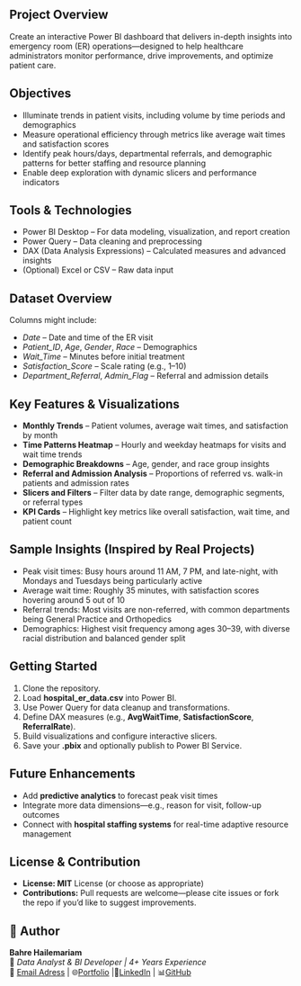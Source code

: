 ## Project Overview
Create an interactive Power BI dashboard that delivers in-depth insights into emergency room (ER) operations—designed to help healthcare administrators monitor performance, drive improvements, and optimize patient care.
## Objectives
- Illuminate trends in patient visits, including volume by time periods and demographics
- Measure operational efficiency through metrics like average wait times and satisfaction scores
- Identify peak hours/days, departmental referrals, and demographic patterns for better staffing and resource planning
- Enable deep exploration with dynamic slicers and performance indicators
## Tools & Technologies
- Power BI Desktop – For data modeling, visualization, and report creation
- Power Query – Data cleaning and preprocessing
- DAX (Data Analysis Expressions) – Calculated measures and advanced insights
- (Optional) Excel or CSV – Raw data input
## Dataset Overview
Columns might include:
- *Date* – Date and time of the ER visit
- *Patient_ID*, *Age*, *Gender*, *Race* – Demographics
- *Wait_Time* – Minutes before initial treatment
- *Satisfaction_Score* – Scale rating (e.g., 1–10)
- *Department_Referral*, *Admin_Flag* – Referral and admission details
## Key Features & Visualizations
- **Monthly Trends** – Patient volumes, average wait times, and satisfaction by month
- **Time Patterns Heatmap** – Hourly and weekday heatmaps for visits and wait time trends
- **Demographic Breakdowns** – Age, gender, and race group insights
- **Referral and Admission Analysis** – Proportions of referred vs. walk-in patients and admission rates
- **Slicers and Filters** – Filter data by date range, demographic segments, or referral types
- **KPI Cards** – Highlight key metrics like overall satisfaction, wait time, and patient count
## Sample Insights (Inspired by Real Projects)
- Peak visit times: Busy hours around 11 AM, 7 PM, and late-night, with Mondays and Tuesdays being particularly active 
- Average wait time: Roughly 35 minutes, with satisfaction scores hovering around 5 out of 10 
- Referral trends: Most visits are non-referred, with common departments being General Practice and Orthopedics 
- Demographics: Highest visit frequency among ages 30–39, with diverse racial distribution and balanced gender split
## Getting Started
1. Clone the repository.
2. Load **hospital_er_data.csv** into Power BI.
3. Use Power Query for data cleanup and transformations.
4. Define DAX measures (e.g., **AvgWaitTime**, **SatisfactionScore**, **ReferralRate**).
5. Build visualizations and configure interactive slicers.
6. Save your **.pbix** and optionally publish to Power BI Service.
## Future Enhancements
- Add **predictive analytics** to forecast peak visit times
- Integrate more data dimensions—e.g., reason for visit, follow-up outcomes
- Connect with **hospital staffing systems** for real-time adaptive resource management
## License & Contribution
- **License: MIT** License (or choose as appropriate)
- **Contributions:** Pull requests are welcome—please cite issues or fork the repo if you’d like to suggest improvements.

## 👤 Author
**Bahre Hailemariam**  
📍 *Data Analyst & BI Developer \| 4+ Years Experience*\
📩 [Email Adress](bahre.hail@gmail.com) | 🌐[Portfolio](https://bahre-hailemariam-data-analyst.crd.co/) |💼[LinkedIn](https://www.linkedin.com/in/bahre-hailemariam/) | 📊[GitHub](https://github.com/BahreHailemariam)
